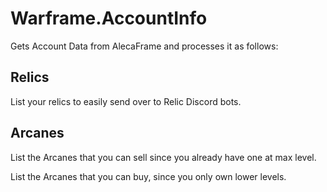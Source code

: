 # Warframe.AccountInfo

Gets Account Data from AlecaFrame and processes it as follows:

## Relics

List your relics to easily send over to Relic Discord bots.

## Arcanes

List the Arcanes that you can sell since you already have one at max level.

List the Arcanes that you can buy, since you only own lower levels.
